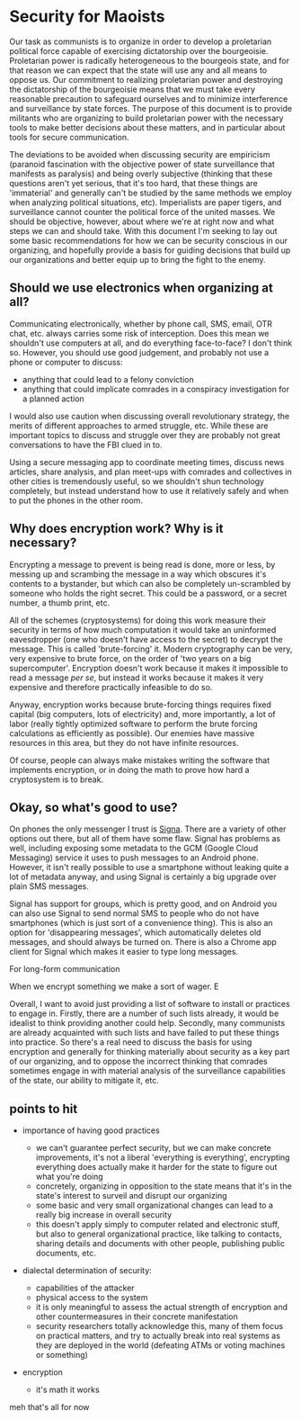 # Security for Maoists

Our task as communists is to organize in order to develop a proletarian
political force capable of exercising dictatorship over the bourgeoisie.
Proletarian power is radically heterogeneous to the bourgeois state, and
for that reason we can expect that the state will use any and all means to
oppose us. Our commitment to realizing proletarian power and destroying
the dictatorship of the bourgeoisie means that we must take every
reasonable precaution to safeguard ourselves and to minimize interference
and surveillance by state forces. The purpose of this document is to
provide militants who are organizing to build proletarian power with the
necessary tools to make better decisions about these matters, and in
particular about tools for secure communication.

The deviations to be avoided when discussing security are empiricism
(paranoid fascination with the objective power of state surveillance that
manifests as paralysis) and being overly subjective (thinking that these
questions aren't yet serious, that it's too hard, that these things are
'immaterial' and generally can't be studied by the same methods we employ
when analyzing political situations, etc). Imperialists are paper tigers,
and surveillance cannot counter the political force of the united masses.
We should be objective, however, about where we're at right now and what
steps we can and should take. With this document I'm seeking to lay out
some basic recommendations for how we can be security conscious in our
organizing, and hopefully provide a basis for guiding decisions that build
up our organizations and better equip up to bring the fight to the enemy.

## Should we use electronics when organizing at all?

Communicating electronically, whether by phone call, SMS, email, OTR chat,
etc. always carries some risk of interception. Does this mean we shouldn't
use computers at all, and do everything face-to-face? I don't think so.
However, you should use good judgement, and probably not use a phone or
computer to discuss:

- anything that could lead to a felony conviction
- anything that could implicate comrades in a conspiracy investigation for
  a planned action

I would also use caution when discussing overall revolutionary strategy,
the merits of different approaches to armed struggle, etc. While these are
important topics to discuss and struggle over they are probably not great
conversations to have the FBI clued in to.

Using a secure messaging app to coordinate meeting times, discuss news
articles, share analysis, and plan meet-ups with comrades and collectives
in other cities is tremendously useful, so we shouldn't shun technology
completely, but instead understand how to use it relatively safely and
when to put the phones in the other room.

## Why does encryption work? Why is it necessary?

Encrypting a message to prevent is being read is done, more or less, by
messing up and scrambing the message in a way which obscures it's contents
to a bystander, but which can also be completely un-scrambled by someone
who holds the right secret. This could be a password, or a secret number,
a thumb print, etc.

All of the schemes (cryptosystems) for doing this work measure their
security in terms of how much computation it would take an uninformed
eavesdropper (one who doesn't have access to the secret) to decrypt the
message. This is called 'brute-forcing' it. Modern cryptography can be
very, very expensive to brute force, on the order of 'two years on a big
supercomputer'. Encryption doesn't work because it makes it impossible to
read a message *per se*, but instead it works because it makes it very
expensive and therefore practically infeasible to do so.

Anyway, encryption works because brute-forcing things requires fixed
capital (big computers, lots of electricity) and, more importantly, a lot
of labor (really tightly optimized software to perform the brute forcing
calculations as efficiently as possible). Our enemies have massive
resources in this area, but they do not have infinite resources.

Of course, people can always make mistakes writing the software that
implements encryption, or in doing the math to prove how hard
a cryptosystem is to break.

## Okay, so what's good to use?

On phones the only messenger I trust is
[Signa](https://whispersystems.org/). There are a variety of other options
out there, but all of them have some flaw. Signal has problems as well,
including exposing some metadata to the GCM (Google Cloud Messaging)
service it uses to push messages to an Android phone. However, it isn't
really possible to use a smartphone without leaking quite a lot of
metadata anyway, and using Signal is certainly a big upgrade over plain
SMS messages.

Signal has support for groups, which is pretty good, and on Android you
can also use Signal to send normal SMS to people who do not have
smartphones (which is just sort of a convenience thing). This is also an
option for 'disappearing messages', which automatically deletes old
messages, and should always be turned on. There is also a Chrome app
client for Signal which makes it easier to type long messages.



For long-form communication

When we encrypt something we make a sort of wager. E

Overall, I want to avoid just providing a list of software to install or
practices to engage in. Firstly, there are a number of such lists already,
it would be idealist to think providing another could help. Secondly, many
communists are already acquainted with such lists and have failed to put
these things into practice. So there's a real need to discuss the basis
for using encryption and generally for thinking materially about security
as a key part of our organizing, and to oppose the incorrect thinking that
comrades sometimes engage in with material analysis of the surveillance
capabilities of the state, our ability to mitigate it, etc.

## points to hit

- importance of having good practices
    - we can't guarantee perfect security, but we can make concrete
      improvements, it's not a liberal 'everything is everything',
      encrypting everything does actually make it harder for the state to
      figure out what you're doing
    - concretely, organizing in opposition to the state means that it's in
      the state's interest to surveil and disrupt our organizing
    - some basic and very small organizational changes can lead to
      a really big increase in overall security
    - this doesn't apply simply to computer related and electronic stuff,
      but also to general organizational practice, like talking to
      contacts, sharing details and documents with other people,
      publishing public documents, etc.


- dialectal determination of security:
    - capabilities of the attacker
    - physical access to the system
    - it is only meaningful to assess the actual strength of encryption
      and other countermeasures in their concrete manifestation
    - security researchers totally acknowledge this, many of them focus on
      practical matters, and try to actually break into real systems as
      they are deployed in the world (defeating ATMs or voting machines or
      something)

- encryption
    - it's math it works

meh that's all for now
